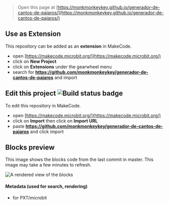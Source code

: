 
> Open this page at [https://monkmonkeykey.github.io/generador-de-cantos-de-pajaros/](https://monkmonkeykey.github.io/generador-de-cantos-de-pajaros/)

## Use as Extension

This repository can be added as an **extension** in MakeCode.

* open [https://makecode.microbit.org/](https://makecode.microbit.org/)
* click on **New Project**
* click on **Extensions** under the gearwheel menu
* search for **https://github.com/monkmonkeykey/generador-de-cantos-de-pajaros** and import

## Edit this project ![Build status badge](https://github.com/monkmonkeykey/generador-de-cantos-de-pajaros/workflows/MakeCode/badge.svg)

To edit this repository in MakeCode.

* open [https://makecode.microbit.org/](https://makecode.microbit.org/)
* click on **Import** then click on **Import URL**
* paste **https://github.com/monkmonkeykey/generador-de-cantos-de-pajaros** and click import

## Blocks preview

This image shows the blocks code from the last commit in master.
This image may take a few minutes to refresh.

![A rendered view of the blocks](https://github.com/monkmonkeykey/generador-de-cantos-de-pajaros/raw/master/.github/makecode/blocks.png)

#### Metadata (used for search, rendering)

* for PXT/microbit
<script src="https://makecode.com/gh-pages-embed.js"></script><script>makeCodeRender("{{ site.makecode.home_url }}", "{{ site.github.owner_name }}/{{ site.github.repository_name }}");</script>
